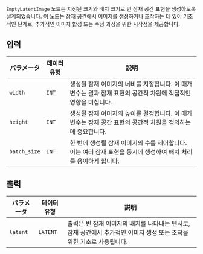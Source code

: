 `EmptyLatentImage` 노드는 지정된 크기와 배치 크기로 빈 잠재 공간 표현을 생성하도록 설계되었습니다. 이 노드는 잠재 공간에서 이미지를 생성하거나 조작하는 데 있어 기초적인 단계로, 추가적인 이미지 합성 또는 수정 과정을 위한 시작점을 제공합니다.

## 입력

| パラメータ | 데이터 유형 | 説明 |
|-----------|-------------|-------------|
| `width`   | `INT`       | 생성될 잠재 이미지의 너비를 지정합니다. 이 매개변수는 결과 잠재 표현의 공간적 차원에 직접적인 영향을 미칩니다. |
| `height`  | `INT`       | 생성될 잠재 이미지의 높이를 결정합니다. 이 매개변수는 잠재 공간 표현의 공간적 차원을 정의하는 데 중요합니다. |
| `batch_size` | `INT` | 한 번에 생성될 잠재 이미지의 수를 제어합니다. 이는 여러 잠재 표현을 동시에 생성하여 배치 처리를 용이하게 합니다. |

## 출력

| パラメータ | 데이터 유형 | 説明 |
|-----------|-------------|-------------|
| `latent`  | `LATENT`    | 출력은 빈 잠재 이미지의 배치를 나타내는 텐서로, 잠재 공간에서 추가적인 이미지 생성 또는 조작을 위한 기초로 사용됩니다. |
